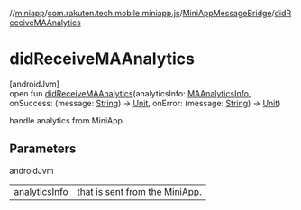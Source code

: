 //[miniapp](../../../index.md)/[com.rakuten.tech.mobile.miniapp.js](../index.md)/[MiniAppMessageBridge](index.md)/[didReceiveMAAnalytics](did-receive-m-a-analytics.md)

# didReceiveMAAnalytics

[androidJvm]\
open fun [didReceiveMAAnalytics](did-receive-m-a-analytics.md)(analyticsInfo: [MAAnalyticsInfo](../../com.rakuten.tech.mobile.miniapp.analytics/-m-a-analytics-info/index.md), onSuccess: (message: [String](https://kotlinlang.org/api/latest/jvm/stdlib/kotlin/-string/index.html)) -&gt; [Unit](https://kotlinlang.org/api/latest/jvm/stdlib/kotlin/-unit/index.html), onError: (message: [String](https://kotlinlang.org/api/latest/jvm/stdlib/kotlin/-string/index.html)) -&gt; [Unit](https://kotlinlang.org/api/latest/jvm/stdlib/kotlin/-unit/index.html))

handle analytics from MiniApp.

## Parameters

androidJvm

| | |
|---|---|
| analyticsInfo | that is sent from the MiniApp. |
